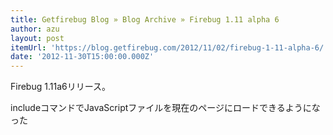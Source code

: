 ```yaml
---
title: Getfirebug Blog » Blog Archive » Firebug 1.11 alpha 6
author: azu
layout: post
itemUrl: 'https://blog.getfirebug.com/2012/11/02/firebug-1-11-alpha-6/'
date: '2012-11-30T15:00:00.000Z'
---
```

Firebug 1.11a6リリース。

includeコマンドでJavaScriptファイルを現在のページにロードできるようになった
